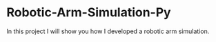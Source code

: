 # Robotic-Arm-Simulation-Py
In this project I will show you how I developed a robotic arm simulation.